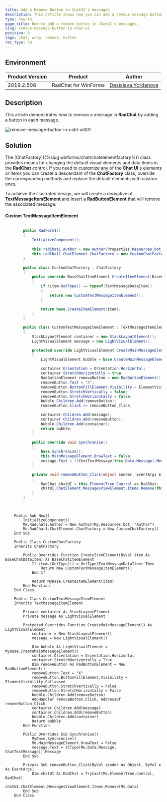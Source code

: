 ```yaml
---
title: Add a Remove Button in ChatUI's messages
description: This article shows how you can add a remove message button in RadChat.
type: how-to
page_title: How to add a remove button in ChatUI's messages.
slug: remove-message-button-in-chat-ui
position: 0
tags: chat, wrap, remove, button
res_type: kb
---
```


## Environment
 
|Product Version|Product|Author|
|----|----|----|
|2019.2.508|RadChat for WinForms|[Desislava Yordanova](https://www.telerik.com/blogs/author/desislava-yordanova)|
 

## Description

This article demonstrates how to remove a message in **RadChat** by adding a button in each message.

![remove-message-button-in-caht-ui001](images/remove-message-button-in-caht-ui.gif)

## Solution 

The [ChatFactory]({%slug winforms/chat/chatelementfactory%}) class provides means for changing the default visual elements and data items in the **RadChat** control. If you need to customize any of the **Chat UI**'s elements or items you can create a descendant of the **ChatFactory** class, override the corresponding methods and replace the default elements with custom ones.

To achieve the illustrated design, we will create a derivative of **TextMessageItemElement** and insert a **RadButtonElement** that will remove the associated message:


#### Custom TextMessageItemElement

````C#

        public RadForm1()
        {
            InitializeComponent();
            
            this.radChat1.Author = new Author(Properties.Resources.bot, "Author");
            this.radChat1.ChatElement.ChatFactory = new CustomChatFactory();
        }

        public class CustomChatFactory : ChatFactory
        {
            public override BaseChatItemElement CreateItemElement(BaseChatDataItem item)
            {
                if (item.GetType() == typeof(TextMessageDataItem))
                {
                    return new CustomTextMessageItemElement();
                }

                return base.CreateItemElement(item);
            }
        }

        public class CustomTextMessageItemElement : TextMessageItemElement
        {
            StackLayoutElement container = new StackLayoutElement();
            LightVisualElement message = new LightVisualElement();

            protected override LightVisualElement CreateMainMessageElement()
            {
                LightVisualElement bubble = base.CreateMainMessageElement();

                container.Orientation = Orientation.Horizontal;
                container.StretchHorizontally = true;
                RadButtonElement removeButton = new RadButtonElement();
                removeButton.Text = "X";
                removeButton.ButtonFillElement.Visibility = ElementVisibility.Collapsed;
                removeButton.StretchVertically = false;
                removeButton.StretchHorizontally = false;
                bubble.Children.Add(removeButton);
                removeButton.Click += removeButton_Click;

                container.Children.Add(message);
                container.Children.Add(removeButton);
                bubble.Children.Add(container);
                return bubble;
            }

            public override void Synchronize()
            {
                base.Synchronize();
                this.MainMessageElement.DrawText = false;
                message.Text = ((ChatTextMessage)this.Data.Message).Message;
            }

            private void removeButton_Click(object sender, EventArgs e)
            {
                RadChat chatUI = this.ElementTree.Control as RadChat;
                chatUI.ChatElement.MessagesViewElement.Items.Remove(this.Data);
            }
        }     
       
````
````VB.NET
    
    Public Sub New()
        InitializeComponent()
        Me.RadChat1.Author = New Author(My.Resources.bot, "Author")
        Me.RadChat1.ChatElement.ChatFactory = New CustomChatFactory()
    End Sub

    Public Class CustomChatFactory
    Inherits ChatFactory

        Public Overrides Function CreateItemElement(ByVal item As BaseChatDataItem) As BaseChatItemElement
            If item.[GetType]() = GetType(TextMessageDataItem) Then
                Return New CustomTextMessageItemElement()
            End If

            Return MyBase.CreateItemElement(item)
        End Function
    End Class

    Public Class CustomTextMessageItemElement
    Inherits TextMessageItemElement
        
        Private container As StackLayoutElement 
        Private message As LightVisualElement

        Protected Overrides Function CreateMainMessageElement() As LightVisualElement
            container = New StackLayoutElement()
            message = New LightVisualElement()          

            Dim bubble As LightVisualElement = MyBase.CreateMainMessageElement()
            container.Orientation = Orientation.Horizontal
            container.StretchHorizontally = True
            Dim removeButton As RadButtonElement = New RadButtonElement()
            removeButton.Text = "X"
            removeButton.ButtonFillElement.Visibility = ElementVisibility.Collapsed
            removeButton.StretchVertically = False
            removeButton.StretchHorizontally = False
            bubble.Children.Add(removeButton)
            AddHandler removeButton.Click, AddressOf removeButton_Click
            container.Children.Add(message)
            container.Children.Add(removeButton)
            bubble.Children.Add(container)
            Return bubble
        End Function

        Public Overrides Sub Synchronize()
            MyBase.Synchronize()
            Me.MainMessageElement.DrawText = False
            message.Text = (CType(Me.Data.Message, ChatTextMessage)).Message
        End Sub

        Private Sub removeButton_Click(ByVal sender As Object, ByVal e As EventArgs)
            Dim chatUI As RadChat = TryCast(Me.ElementTree.Control, RadChat)
            chatUI.ChatElement.MessagesViewElement.Items.Remove(Me.Data)
        End Sub
    End Class
    
````

